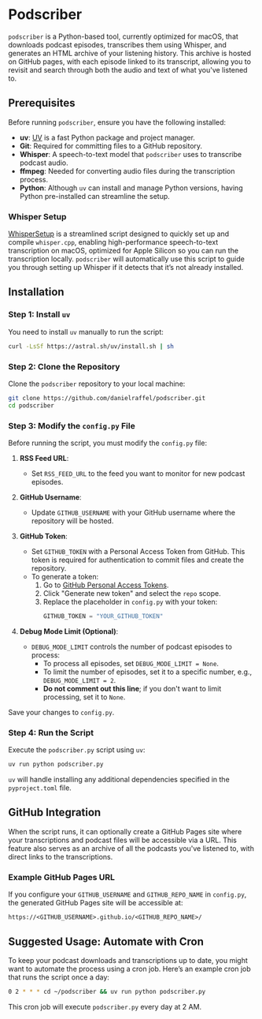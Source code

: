 # Podscriber

`podscriber` is a Python-based tool, currently optimized for macOS, that downloads podcast episodes, transcribes them using Whisper, and generates an HTML archive of your listening history. This archive is hosted on GitHub pages, with each episode linked to its transcript, allowing you to revisit and search through both the audio and text of what you've listened to.

## Prerequisites

Before running `podscriber`, ensure you have the following installed:

- **uv**: [UV](https://astral.sh/blog/uv-unified-python-packaging) is a fast Python package and project manager.
- **Git**: Required for committing files to a GitHub repository.
- **Whisper**: A speech-to-text model that `podscriber` uses to transcribe podcast audio.
- **ffmpeg**: Needed for converting audio files during the transcription process.
- **Python**: Although `uv` can install and manage Python versions, having Python pre-installed can streamline the setup.

### Whisper Setup

[WhisperSetup](https://github.com/danielraffel/WhisperSetup) is a streamlined script designed to quickly set up and compile `whisper.cpp`, enabling high-performance speech-to-text transcription on macOS, optimized for Apple Silicon so you can run the transcription locally. `podscriber` will automatically use this script to guide you through setting up Whisper if it detects that it’s not already installed.

## Installation

### Step 1: Install `uv`

You need to install `uv` manually to run the script:

```bash
curl -LsSf https://astral.sh/uv/install.sh | sh
```

### Step 2: Clone the Repository

Clone the `podscriber` repository to your local machine:

```bash
git clone https://github.com/danielraffel/podscriber.git
cd podscriber
```

### Step 3: Modify the `config.py` File

Before running the script, you must modify the `config.py` file:

1. **RSS Feed URL**: 
   - Set `RSS_FEED_URL` to the feed you want to monitor for new podcast episodes.

2. **GitHub Username**: 
   - Update `GITHUB_USERNAME` with your GitHub username where the repository will be hosted.

3. **GitHub Token**: 
   - Set `GITHUB_TOKEN` with a Personal Access Token from GitHub. This token is required for authentication to commit files and create the repository.
   - To generate a token:
     1. Go to [GitHub Personal Access Tokens](https://github.com/settings/tokens).
     2. Click "Generate new token" and select the `repo` scope.
     3. Replace the placeholder in `config.py` with your token:
        ```python
        GITHUB_TOKEN = "YOUR_GITHUB_TOKEN"
        ```

4. **Debug Mode Limit (Optional)**:
   - `DEBUG_MODE_LIMIT` controls the number of podcast episodes to process:
     - To process all episodes, set `DEBUG_MODE_LIMIT = None`.
     - To limit the number of episodes, set it to a specific number, e.g., `DEBUG_MODE_LIMIT = 2`.
     - **Do not comment out this line**; if you don't want to limit processing, set it to `None`.

Save your changes to `config.py`.

### Step 4: Run the Script

Execute the `podscriber.py` script using `uv`:

```bash
uv run python podscriber.py
```

`uv` will handle installing any additional dependencies specified in the `pyproject.toml` file.

## GitHub Integration

When the script runs, it can optionally create a GitHub Pages site where your transcriptions and podcast files will be accessible via a URL. This feature also serves as an archive of all the podcasts you've listened to, with direct links to the transcriptions.

### Example GitHub Pages URL

If you configure your `GITHUB_USERNAME` and `GITHUB_REPO_NAME` in `config.py`, the generated GitHub Pages site will be accessible at:

```
https://<GITHUB_USERNAME>.github.io/<GITHUB_REPO_NAME>/
```

## Suggested Usage: Automate with Cron

To keep your podcast downloads and transcriptions up to date, you might want to automate the process using a cron job. Here’s an example cron job that runs the script once a day:

```bash
0 2 * * * cd ~/podscriber && uv run python podscriber.py
```

This cron job will execute `podscriber.py` every day at 2 AM.
